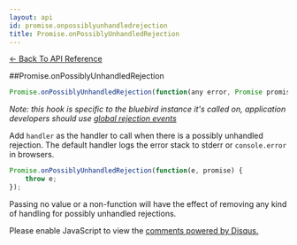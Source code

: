 ```yaml
---
layout: api
id: promise.onpossiblyunhandledrejection
title: Promise.onPossiblyUnhandledRejection
---
```



[← Back To API Reference](/docs/api-reference.html)
<div class="api-code-section"><markdown>
##Promise.onPossiblyUnhandledRejection

```js
Promise.onPossiblyUnhandledRejection(function(any error, Promise promise) handler) -> undefined
```


*Note: this hook is specific to the bluebird instance it's called on, application developers should use [global rejection events](/docs/api/error-management-configuration.html#global-rejection-events)*

Add `handler` as the handler to call when there is a possibly unhandled rejection. The default handler logs the error stack to stderr or `console.error` in browsers.

```js
Promise.onPossiblyUnhandledRejection(function(e, promise) {
    throw e;
});
```

Passing no value or a non-function will have the effect of removing any kind of handling for possibly unhandled rejections.
</markdown></div>

<div id="disqus_thread"></div>
<script type="text/javascript">
    var disqus_title = "Promise.onPossiblyUnhandledRejection";
    var disqus_shortname = "bluebirdjs";
    var disqus_identifier = "disqus-id-promise.onpossiblyunhandledrejection";
    
    (function() {
        var dsq = document.createElement("script"); dsq.type = "text/javascript"; dsq.async = true;
        dsq.src = "//" + disqus_shortname + ".disqus.com/embed.js";
        (document.getElementsByTagName("head")[0] || document.getElementsByTagName("body")[0]).appendChild(dsq);
    })();
</script>
<noscript>Please enable JavaScript to view the <a href="https://disqus.com/?ref_noscript" rel="nofollow">comments powered by Disqus.</a></noscript>
